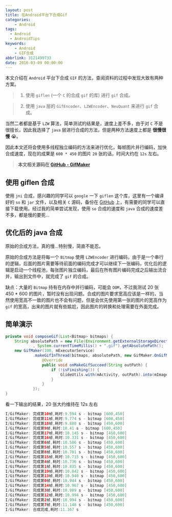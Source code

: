 ```yaml
---
layout: post
title: 在Android平台下合成Gif
categories: 
	- Android
tags: 
  - Android
  - AndroidTips
keywords: 
	- Android
	- GIF合成
abbrlink: 3121499733
date: 2016-03-09 00:00:00
---
```



本文介绍在 `Android` 平台下合成 `GIF` 的方法，查阅资料的过程中发现大致有两种方案。

> 1. 使用 `giflen` (一个 `C` 的合成 `gif` 的库) 进行 `gif` 合成。

> 2. 使用 `java` 层的 `GifEncoder`、`LZWEncoder`、`NeuQuant` 来进行 `gif` 合成。

当然二者都是基于 `LZW` 算法，简单测试的结果是，速度上差不多，由于对 `C` 不是很擅长，因此我选择了 `java` 层进行合成的方法，但是两种方法速度上都是 **很慢很慢** 😭。

因此本文还将会使用多线程独立编码的方法来进行优化，每帧图片并行编码，加快合成速度，现在的成果是 `600 * 450` 的图片 `20` 张的话，时间大约在 `12s` 左右。


> **本文相关源码在 [GitHub - GifMaker](https://github.com/chendongMarch/GifMaker)**


##  使用 giflen 合成

使用 `jni` 合成，感兴趣的同学可以 `google` 一下 `giflen` 这个库，这里有一个编译好的 `so` 和 `jar` 文件，以及相关 `C` 源码，备份在 [GitHub](https://github.com/chendongMarch/GifMaker/tree/master/backup/giflen) 上，有需要的同学可以直接下载使用。经过我的简单尝试发现，使用 `so` 合成的速度和 `java` 合成的速度差不多，都是慢的要死...


## 优化后的 java 合成

原始的合成方法，真的慢...特别慢，简直不能忍。

原始的合成方法是将每一个 `Bitmap` 使用 `LZWEncoder` 进行编码，由于是一个串行的逻辑，后面的图片需要等待前面的编码完成才可以继续下一张编码，优化后的逻辑是启动一个线程池，每张图片独立编码，最后在所有图片编码完成之后输出流合并，输出到文件中，就完成了 `gif` 的合成。

缺点：大量的 `Bitmap` 持有在内存中并行编码，可能会 `OOM`，不过我测试 20 张 450 * 600 的图片，暂时没有出现问题。合成的图片要求宽高应该是一样的，当然使用宽高不一致的图片也不会有问题，但是会优先使用第一张的图片的宽高作为 `gif` 的宽高，出来的图片就有些尴尬，因此图片的转换和处理需要在外面完成。


## 简单演示

```java
private void composeGif(List<Bitmap> bitmaps) {
    String absolutePath = new File(Environment.getExternalStorageDirectory()
            , System.currentTimeMillis() + ".gif").getAbsolutePath();
    new GifMaker(100, mExecutorService)
            .makeGifInThread(bitmaps, absolutePath, new GifMaker.OnGifMakerListener() {
                @Override
                public void onMakeGifSucceed(String outPath) {
                    if (!isFinishing()) {
                        GlideUtils.with(mActivity, outPath).into(mImageView);
                    }
                }
            });
}
```

看一下输出的结果，20 张大约维持在 12s 左右

```java
I/GifMaker: 完成第10帧,耗时:9.594 s - bitmap [600,450]
I/GifMaker: 完成第11帧,耗时:9.774 s - bitmap [600,450]
I/GifMaker: 完成第18帧,耗时:9.880 s - bitmap [450,600]
I/GifMaker: 完成第9帧,耗时:10.41 s - bitmap [600,450]
I/GifMaker: 完成第17帧,耗时:10.145 s - bitmap [450,600]
I/GifMaker: 完成第16帧,耗时:10.331 s - bitmap [450,600]
I/GifMaker: 完成第6帧,耗时:10.586 s - bitmap [450,600]
I/GifMaker: 完成第5帧,耗时:10.557 s - bitmap [450,600]
I/GifMaker: 完成第8帧,耗时:10.701 s - bitmap [450,600]
I/GifMaker: 完成第15帧,耗时:10.715 s - bitmap [450,600]
I/GifMaker: 完成第4帧,耗时:10.736 s - bitmap [450,600]
I/GifMaker: 完成第1帧,耗时:10.835 s - bitmap [450,600]
I/GifMaker: 完成第19帧,耗时:10.842 s - bitmap [450,600]
I/GifMaker: 完成第13帧,耗时:10.940 s - bitmap [450,600]
I/GifMaker: 完成第0帧,耗时:10.944 s - bitmap [450,600]
I/GifMaker: 完成第14帧,耗时:10.967 s - bitmap [450,600]
I/GifMaker: 完成第3帧,耗时:10.989 s - bitmap [450,600]
I/GifMaker: 完成第12帧,耗时:10.994 s - bitmap [450,600]
I/GifMaker: 完成第2帧,耗时:10.994 s - bitmap [450,600]
I/GifMaker: 完成第7帧,耗时:11.148 s - bitmap [450,600]
I/GifMaker: 合成完成,耗时:11.167 s
```



